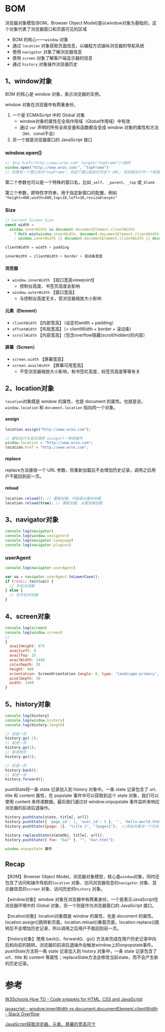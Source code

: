 # BOM

浏览器对象模型(BOM，Browser Object Model)是以window对象为基础的，这个对象代表了浏览器窗口和页面可见的区域

-  BOM 的核心——`window` 对象
- 通过 `location` 对象获取页面信息，以编程方式操纵浏览器的导航系统
- 使用 `navigator` 对象了解浏览器信息
- 使用 `screen` 对象了解客户端显示器的信息
- 通过 `history` 对象操作浏览器历史

## 1、window对象

BOM 的核心是 window 对象，表示浏览器的实例。

window 对象在浏览器中有两重身份，

1. 一个是 ECMAScript 中的 Global 对象
   - window对象的属性在全局作用域（Global作用域）中有效
   - 通过 `var` 声明的所有全局变量和函数都会变成 window 对象的属性和方法（let、const不会）
2. 另一个就是浏览器窗口的 JavaScript 接口

### window.open()

```js
// 与<a href="http://www.wrox.com" target="topFrame"/>相同 
window.open("http://www.wrox.com/", "topFrame")
// 如果有一个窗口名叫"topFrame"，则这个窗口就会打开这个 URL; 否则就会打开一个新窗口并将其命名为"topFrame"
```

第二个参数也可以是一个特殊的窗口名，比如`_self`、 `_parent`、`_top` 或`_blank`

第三个参数，即特性字符串，用于指定新窗口的配置，例如 `"height=400,width=400,top=10,left=10,resizable=yes"`

### Size

```js
// Current Screen Size
const width =
  window.innerWidth && document.documentElement.clientWidth
    ? Math.min(window.innerWidth, document.documentElement.clientWidth)
    : window.innerWidth || document.documentElement.clientWidth || document.getElementsByTagName('body')[0].clientWidth

clientWidth = width + padding

innerWidth = clientWidth + border + 滚动条宽度
```

#### 浏览器

- `window.innerWidth` 【视口宽高viewpoint】
  - 控制台高度、书签页高度会影响
- `window.outerWidth` 【窗口宽高】
  - 与控制台高度无关，受浏览器缩放大小影响

#### 元素（Element）

- `clientWidth` 【内部宽高】（设定的width + padding）
- `offsetWidth` 【布局宽高】（= clientWidth + border + 滚动条）
- `scrollWidth` 【内容宽高】（包含overflow隐藏(scroll/hidden)的内容）

#### 屏幕（Screen）

- `screen.width` 【屏幕宽高】
- `screen.availWidth` 【屏幕可用宽高】
  - 不受浏览器缩放大小影响，和书签栏高度、标签页高度等等有关

## 2、location对象

`location`对象既是 window 的属性，也是 document 的属性。也就是说， `window.location` 和 `document.location` 指向同一个对象。

#### assign

```js
location.assign("http://www.wrox.com");

// 都会执行与显式调用 assign()一样的操作
window.location = "http://www.wrox.com";
location.href = "http://www.wrox.com";
```

#### replace

replace方法接收一个 URL 参数，但重新加载后不会增加历史记录，调用之后用户不能回到前一页。

#### reload

```js
location.reload(); // 重新加载，可能是从缓存加载 
location.reload(true); // 重新加载，从服务器加载
```



## 3、navigator对象

```js
console.log(navigator)
console.log(window.navigator)
console.log(navigator.language)
console.log(navigator.plugins)
```

### userAgent

```js
console.log(navigator.userAgent)

var ua = navigator.userAgent.toLowerCase();
if (/mobi/.test(ua)) {
  // 手机浏览器
} else {
  // 非手机浏览器
}
```



## 4、screen对象

```js
console.log(screen)
console.log(window.screen)
//
{
  availHeight: 875
  availLeft: 0
  availTop: 25
  availWidth: 1440
  colorDepth: 30
  height: 900
  orientation: ScreenOrientation {angle: 0, type: 'landscape-primary', onchange: null}
  pixelDepth: 30
  width: 1440
}
```



## 5、history对象

```js
console.log(history)
console.log(window.history)
console.log(history.length)

// 后退一页 
history.go(-1);
// 前进一页 
history.go(1);
// 前进两页 
history.go(2);

// 后退一页 
history.back();
// 前进一页 
history.forward();
```

pushState将一条 state 记录加入到 history 对象中。一条 state 记录包含了 url、title 和 content 属性，在 popstate 事件中可以获取到这个 state 对象，我们可以使用 content 来传递数据。最后我们通过对 window.onpopstate 事件监听来响应浏览器的前进后退操作。

```js
history.pushState(state, title[, url])
history.pushState({ 'page_id': 1, 'user_id': 5 }, '', 'hello-world.html')
history.pushState({page: 1}, "title 1", "?page=1");  //添加并激活一个历史记录条目 http://example.com/example.html?page=1

history.replaceState(stateObj, title[, url]);
history.pushState({ foo: "bar" }, "", "bar.html");

window.onpopstate 事件
```

## Recap

【BOM】Browser Object Model，浏览器对象模型，核心是`window`对象，同时还包含了访问和操作导航的`location` 对象、访问浏览器信息的`navigator` 对象、显示器信息的`screen` 对象、访问历史的`history` 对象。

【window对象】window 对象在浏览器中有两重身份，一个是表示JavaScript在浏览器环境中的 Global 对象，另一个则是作为浏览器窗口的 JavaScript 接口。

【location对象】location对象既是 window 的属性，也是 document 的属性。location.assign()跳转新页面，location.reload()重载页面，location.replace()跳转后不会增加历史记录，所以调用之后用户不能回到前一页。

【history对象】使用 back()、forward()、go() 方法来完成在用户历史记录中向后和向前的跳转。浏览器的前进后退操作会触发window上的onpopstate事件。pushState方法将一条 state 记录加入到 history 对象中，一条 state 记录包含了 url、title 和 content 等属性；replaceState方法会修改当前state，而不会产生新的历史记录。

# 参考

[W3Schools How TO - Code snippets for HTML, CSS and JavaScript](https://www.w3schools.com/howto/default.asp)

[javascript - window.innerWidth vs document.documentElement.clientWidth - Stack Overflow](https://stackoverflow.com/a/26191207/16654657)

[JavaScript获取浏览器、元素、屏幕的宽高尺寸](https://juejin.cn/post/6844903607704223751)